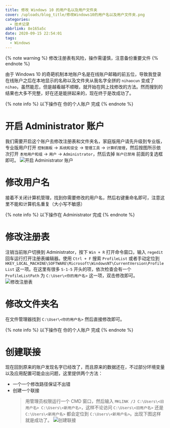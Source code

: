 ```yaml
---
title: 修改 Windows 10 的用户名以及用户文件夹
cover: /uploads/blog_title/修改Windows10的用户名以及用户文件夹.png
categories:
  - 技术记录
abbrlink: 8e165a5c
date: 2020-09-15 22:54:01
tags:
  - Windows
---
```


{% note warning %}
修改注册表有风险，操作需谨慎，注意备份重要文件
{% endnote %}

由于 Windows 10 的奇葩机制本地账户名是在线账户邮箱的前五位，导致我登录在线账户之后在本地显示的名称以及文件夹从我名字全拼的 `nihaocun` 变成了 `nihao`，虽然能忍，但是越看越不顺眼，就开始在网上找修改的方法。然而搜到的结果也大多不完整，好在还是能拼起来的，现在终于是改成功了。

{% note info %}
以下操作在 你的个人账户 完成
{% endnote %}

# 开启 Administrator 账户

我们需要开启这个账户去修改注册表和文件夹名，家庭版用户请先升级到专业版，专业版用户打开
`控制面板` -> `系统和安全` -> `管理工具` -> `计算机管理`，然后按图所示依次打开
`本地用户和组` -> `用户` -> `Administrator`，然后去掉 `账户已禁用` 前面的复选框即可。
![开启 Administrator 账户](/blog_image/修改Windows10的用户名以及用户文件夹/计算机管理.png)

# 修改用户名

接着不关闭计算机管理，找到你需要修改的用户名，然后右键重命名即可，注意这里不能和计算机名重复（大小写不敏感）

{% note info %}
以下操作在 Administrator 完成
{% endnote %}

# 修改注册表

注销当前账户切换到 Administrator，按下 `Win + R` 打开命令窗口，输入 `regedit` 回车运行打开注册表编辑器。使用 `Ctrl + F` 搜索 `ProfileList` 或者手动定位到 `HKEY_LOCAL_MACHINE\SOFTWARE\Microsoft\WindowsNT\CurrentVersion\ProfileList` 这一项。在这里有很多 `S-1-5` 开头的项，依次检查会有一个 `ProfileListPath` 为 `C:\User\<你的用户名>` 这一项，双击修改即可。
![修改注册表](/blog_image/修改Windows10的用户名以及用户文件夹/修改注册表.png)

# 修改文件夹名

在文件管理器找到 `C:\User\<你的用户名>` 然后直接修改即可。

{% note info %}
以下操作在 你的个人账户 完成
{% endnote %}

# 创建联接

现在回到原来的账户发现名字已经改了，而且原来的数据还在，不过部分环境变量以及应用配置可能会出问题，这里提供两个方法：

- 一个一个修改路径保证不出错
- 创建一个联接
  > 用管理员权限运行一个 CMD 窗口，然后输入 `MKLINK /J C:\Users\<旧用户名> C:\Users\<新用户名>`，这样不论访问 `C:\Users\<旧用户名>` 还是 `C:\Users\<新用户名>` 都会定位到 `C:\Users\<新用户名>`。出现下图这样就是成功了。
  > ![创建联接](/blog_image/修改Windows10的用户名以及用户文件夹/链接.png)

